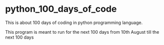 ﻿# python_100_days_of_code
This is about 100 days of coding in python programming language.

This program is meant to run for the next 100 days from 10th  August till the next 100 days
